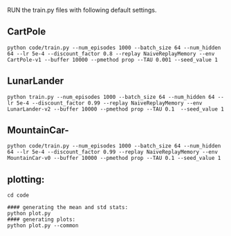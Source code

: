 


RUN the train.py files with following default settings.

## CartPole
```
python code/train.py --num_episodes 1000 --batch_size 64 --num_hidden 64 --lr 5e-4 --discount_factor 0.8 --replay NaiveReplayMemory --env CartPole-v1 --buffer 10000 --pmethod prop --TAU 0.001 --seed_value 1

```

## LunarLander

```
python train.py --num_episodes 1000 --batch_size 64 --num_hidden 64 --lr 5e-4 --discount_factor 0.99 --replay NaiveReplayMemory --env LunarLander-v2 --buffer 10000 --pmethod prop --TAU 0.1  --seed_value 1

```

## MountainCar-

```
python code/train.py --num_episodes 1000 --batch_size 64 --num_hidden 64 --lr 5e-4 --discount_factor 0.99 --replay NaiveReplayMemory --env MountainCar-v0 --buffer 10000 --pmethod prop --TAU 0.1 --seed_value 1

```


## plotting:
```
cd code

#### generating the mean and std stats:
python plot.py 
#### generating plots:
python plot.py --common

```
